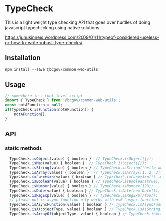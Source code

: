# TypeCheck

This is a light weight type checking API that goes over hurdles of doing javascript typechecking using native solutions.

https://juhukinners.wordpress.com/2009/01/11/typeof-considered-useless-or-how-to-write-robust-type-checks/
## Installation

```npm install --save @bcgov/common-web-utils```

## Usage


```javascript
// somewhere in a root level script
import { TypeCheck } from '@bcgov/common-web-utils';
const notAFunction = null;
if(TypeCheck.isFunction(notAFunction)) {
    notAFunction();
}
```  
## API

### static methods
```javascript
  TypeCheck.isObject(value) { boolean }  // TypeCheck.isObject({});
  TypeCheck.isMap(value) { boolean }  // TypeCheck.isObject({});
  TypeCheck.isString(value) { boolean } // TypeCheck.isString('hello world');
  TypeCheck.isArray(value) { boolean }  // TypeCheck.isArray([1, 2, 3]);
  TypeCheck.isFunction(value) { boolean } // TypeCheck.isFunction(() => null);
  TypeCheck.isBoolean(value) { boolean } // TypeCheck.isBoolean(true);
  TypeCheck.isNumber(value) { boolean } // TypeCheck.isNumber(123);
  TypeCheck.isDate(value) { boolean } // TypeCheck.isDate(new Date());
  TypeCheck.isRegExp(value) { boolean } // TypeCheck.isRegExp(/foo/);
  // please not is async function only works with es6 'async function' syntax
  TypeCheck.isAsyncFunction(value) { boolean } // TypeCheck.isAsyncFunction(async () => null);
  TypeCheck.isA(objectType, value) { boolean } // TypeCheck.isA(String, 'hello world');
  TypeCheck.isArrayOf(objectType, value) { boolean } // TypeCheck.isArrayOf(String, ['hello', 'world']);
```

